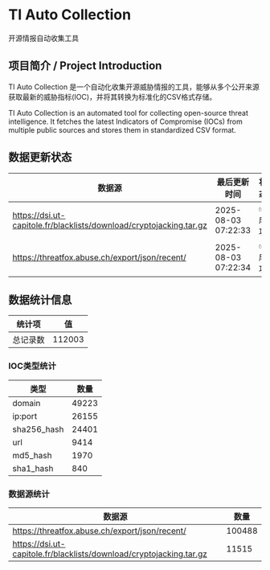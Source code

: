 # TI Auto Collection

 开源情报自动收集工具

## 项目简介 / Project Introduction

TI Auto Collection 是一个自动化收集开源威胁情报的工具，能够从多个公开来源获取最新的威胁指标(IOC)，并将其转换为标准化的CSV格式存储。

TI Auto Collection is an automated tool for collecting open-source threat intelligence. It fetches the latest Indicators of Compromise (IOCs) from multiple public sources and stores them in standardized CSV format.

## 数据更新状态

| 数据源 | 最后更新时间 | 状态 |
|--------|------------|------|
| https://dsi.ut-capitole.fr/blacklists/download/cryptojacking.tar.gz | 2025-08-03 07:22:33 | ✅ 成功 |
| https://threatfox.abuse.ch/export/json/recent/ | 2025-08-03 07:22:34 | ✅ 成功 |


































































































































## 数据统计信息

| 统计项 | 值 |
|--------|----|
| 总记录数 | 112003 |

### IOC类型统计

| 类型 | 数量 |
|------|------|
| domain | 49223 |
| ip:port | 26155 |
| sha256_hash | 24401 |
| url | 9414 |
| md5_hash | 1970 |
| sha1_hash | 840 |

### 数据源统计

| 数据源 | 数量 |
|--------|------|
| https://threatfox.abuse.ch/export/json/recent/ | 100488 |
| https://dsi.ut-capitole.fr/blacklists/download/cryptojacking.tar.gz | 11515 |
